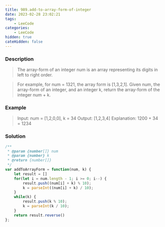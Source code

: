 ```yaml
---
title: 989.add-to-array-form-of-integer
date: 2023-02-28 23:02:21
tags:
    - LeeCode
categories:
    - LeeCode
hidden: true
cateHidden: false
---
```


### Description

> The array-form of an integer num is an array representing its digits in left to right order.

> For example, for num = 1321, the array form is [1,3,2,1].
Given num, the array-form of an integer, and an integer k, return the array-form of the integer num + k.

### Example

> Input: num = [1,2,0,0], k = 34
Output: [1,2,3,4]
Explanation: 1200 + 34 = 1234

### Solution

```js
/**
 * @param {number[]} num
 * @param {number} k
 * @return {number[]}
 */
var addToArrayForm = function(num, k) {
    let result = []
    for(let i = num.length - 1; i >= 0; i--) {
        result.push((num[i] + k) % 10);
        k = parseInt((num[i] + k) / 10);
    }
    while(k) {
        result.push(k % 10);
        k = parseInt(k / 10);
    }
    return result.reverse()
};
```